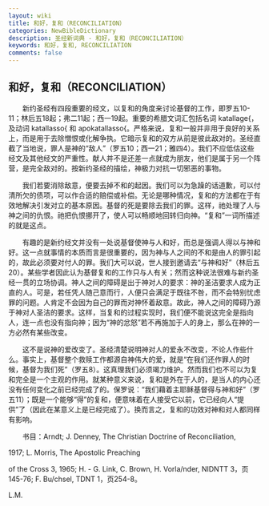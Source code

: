 ```yaml
---
layout: wiki
title: 和好，复和（RECONCILIATION）
categories: NewBibleDictionary
description: 圣经新词典 - 和好，复和（RECONCILIATION）
keywords: 和好，复和, RECONCILIATION
comments: false
---
```


## 和好，复和（RECONCILIATION）

　　新约圣经有四段重要的经文，以复和的角度来讨论基督的工作，即罗五10-11；林后五18起；弗二11起；西一19起。重要的希腊文词汇包括名词 katallage{，及动词 katallasso{ 和 apokatallasso{。严格来说，复和一般并非用于良好的关系上，而是用于去除憎恨或化解争执。它暗示复和的双方从前是彼此敌对的。圣经直截了当地说，罪人是神的“敌人”（罗五10；西一21；雅四4）。我们不应低估这些经文及其他经文的严重性。献人并不是还差一点就成为朋友，他们是属于另一个阵营，是完全敌对的。按新约圣经的描绘，神极力对抗一切邪恶的事物。

　　我们若要消除敌意，便要去掉不和的起因。我们可以为急躁的话道歉，可以付清所欠的债项，可以作合适的赔偿或补偿。无论是哪种情况，复和的方法都在于有效地解决引发对立的基本原因。基督的死是要除去我们的罪。这样，祂处理了人与神之间的仇恨。祂把仇恨挪开了，使人可以畅顺地回转归向神。“复和”一词所描述的就是这点。

　　有趣的是新约经文并没有一处说基督使神与人和好，而总是强调人得以与神和好。这一点就事情的本质而言是很重要的，因为神与人之间的不和是由人的罪引起的，故此必须要对付人的罪。我们大可以说，世人接到邀请去“与神和好”（林后五20）。某些学者因此认为基督复和的工作只与人有关；然而这种说法很难与新约圣经一贯的立场协调。神人之间的障碍是出于神对人的要求：神的圣洁要求人成为正直的人。可是，若任凭人随己意而行，人便只会满足于既往不咎，而不会特别忧虑罪的问题。人肯定不会因为自己的罪而对神怀着敌意。故此，神人之间的障碍乃源于神对人圣洁的要求。这样，当复和的过程实现时，我们便不能说这完全是指向人，连一点也没有指向神；因为“神的忿怒”若不再施加于人的身上，那么在神的一方必然有某些改变。

　　这不是说神的爱改变了。圣经清楚说明神对人的爱永不改变，不论人作些什么。事实上，基督整个救赎工作都源自神伟大的爱，就是“在我们还作罪人的时候，基督为我们死”（罗五8）。这真理我们必须竭力维护。然而我们也不可以为复和完全是一个主观的作用。就某种意义来说，复和是外在于人的，是当人的内心还没有任何变化之前已经完成了的。保罗说：“我们藉着主耶稣基督得与神和好”（罗五11）；既是一个能够“得”的复和，便意味着在人接受它以前，它已经向人“提供”了（因此在某意义上是已经完成了）。换而言之，复和的功效对神和对人都同样有影响。

　　书目：Arndt; J. Denney, The Christian Doctrine of Reconciliation,

1917; L. Morris, The Apostolic Preaching

of the Cross 3, 1965; H. - G. Link, C. Brown, H. Vorla/nder, NIDNTT 3，页145-76; F. Bu/chsel, TDNT 1，页254-8。

L.M.








